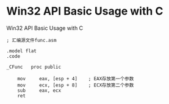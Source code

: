 # Win32 API Basic Usage with C
Win32 API Basic Usage with C


```masm
; 汇编源文件func.asm

.model flat
.code

_CFunc   proc public

    mov     eax, [esp + 4]    ; EAX存放第一个参数
    mov     ecx, [esp + 8]    ; ECX存放第二个参数
    sub     eax, ecx
    ret
```
